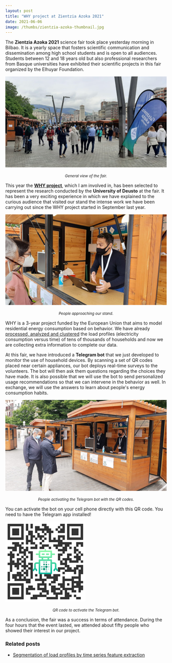 ```yaml
---
layout: post
title: "WHY project at Zientzia Azoka 2021"
date: 2021-06-06
image: /thumbs/zientzia-azoka-thumbnail.jpg
---
```

The **Zientzia Azoka 2021** science fair took place yesterday morning in Bilbao. It is a yearly space that fosters scientific communication and dissemination among high school students and is open to all audiences. Students between 12 and 18 years old but also professional researchers from Basque universities have exhibited their scientific projects in this fair organized by the Elhuyar Foundation.

![](/img/zientzia-azoka-2021-entrance.jpg)
*<center><small>General view of the fair.</small></center>*

This year the **[WHY project](https://www.why-h2020.eu/)**, which I am involved in, has been selected to represent the research conducted by the **University of Deusto** at the fair. It has been a very exciting experience in which we have explained to the curious audience that visited our stand the intense work we have been carrying out since the WHY project started in September last year.

![](/img/zientzia-azoka-2021-me.jpg)
*<center><small>People approaching our stand.</small></center>*

WHY is a 3-year project funded by the European Union that aims to model residential energy consumption based on behavior. We have already [processed, analyzed and clustered](https://www.quesadagranja.com/segmentation-load-profiles) the load profiles (electricity consumption versus time) of tens of thousands of households and now we are collecting extra information to complete our data.

At this fair, we have introduced a **Telegram bot** that we just developed to monitor the use of household devices. By scanning a set of QR codes placed near certain appliances, our bot deploys real-time surveys to the volunteers. The bot will then ask them questions regarding the choices they have made. It is also possible that we will use the bot to send personalized usage recommendations so that we can intervene in the behavior as well. In exchange, we will use the answers to learn about people's energy consumption habits.

![](/img/zientzia-azoka-2021-users.jpg)
*<center><small>People activating the Telegram bot with the QR codes.</small></center>*

You can activate the bot on your cell phone directly with this QR code. You need to have the Telegram app installed!

![](/img/zientzia-azoka-2021-bot.png)
*<center><small>QR code to activate the Telegram bot.</small></center>*

As a conclusion, the fair was a success in terms of attendance. During the four hours that the event lasted, we attended about fifty people who showed their interest in our project.

### Related posts
* [Segmentation of load profiles by time series feature extraction](https://www.quesadagranja.com/segmentation-load-profiles)
